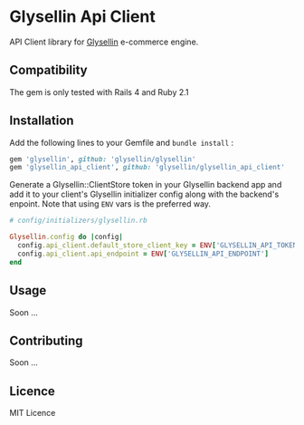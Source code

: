 # Glysellin Api Client

API Client library for [Glysellin](https://github.com/glysellin/glysellin) e-commerce engine.

## Compatibility

The gem is only tested with Rails 4 and Ruby 2.1

## Installation

Add the following lines to your Gemfile and `bundle install` :

```ruby
gem 'glysellin', github: 'glysellin/glysellin'
gem 'glysellin_api_client', github: 'glysellin/glysellin_api_client'
```

Generate a Glysellin::ClientStore token in your Glysellin backend app and add it
to your client's Glysellin initializer config along with the backend's enpoint.
Note that using `ENV` vars is the preferred way.

```ruby
# config/initializers/glysellin.rb

Glysellin.config do |config|
  config.api_client.default_store_client_key = ENV['GLYSELLIN_API_TOKEN']
  config.api_client.api_endpoint = ENV['GLYSELLIN_API_ENDPOINT']
end
```

## Usage

Soon ...

## Contributing

Soon ...

## Licence

MIT Licence

